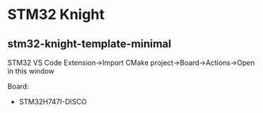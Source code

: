# STM32 Knight

## stm32-knight-template-minimal

STM32 VS Code Extension→Import CMake project→Board→Actions→Open in this window

Board:

- STM32H747I-DISCO